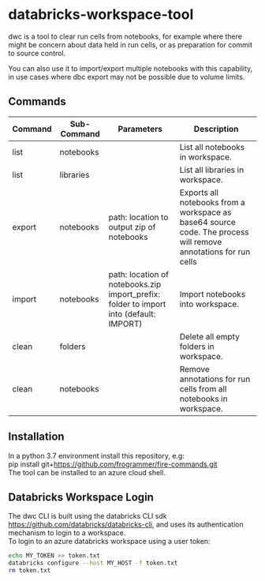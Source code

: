 # databricks-workspace-tool

dwc is a tool to clear run cells from notebooks, for example where there might be concern about data held in run cells, or as preparation for commit to source control.

You can also use it to import/export multiple notebooks with this capability, in use cases where dbc export may not be possible due to volume limits.

## Commands
|Command|Sub-Command|Parameters|Description|
|--------|---------|--------|--------|
|list|notebooks||List all notebooks in workspace.|
|list|libraries||List all libraries in workspace.|
|export|notebooks|path: location to output zip of notebooks|Exports all notebooks from a workspace as base64 source code. The process will remove annotations for run cells|
|import|notebooks|path: location of notebooks.zip<br>import_prefix: folder to import into (default: IMPORT)|Import notebooks into workspace.|
|clean|folders||Delete all empty folders in workspace.|
|clean|notebooks||Remove annotations for run cells from all notebooks in workspace.|

## Installation

In a python 3.7 environment install this repository, e.g: </br>
pip install git+https://github.com/frogrammer/fire-commands.git </br>
The tool can be installed to an azure cloud shell.

## Databricks Workspace Login

The dwc CLI is built using the databricks CLI sdk https://github.com/databricks/databricks-cli, and uses its authentication mechanism to login to a workspace.  </br>
To login to an azure databricks workspace using a user token:  </br>
```bash
echo MY_TOKEN >> token.txt
databricks configure --host MY_HOST -f token.txt
rm token.txt 
```
